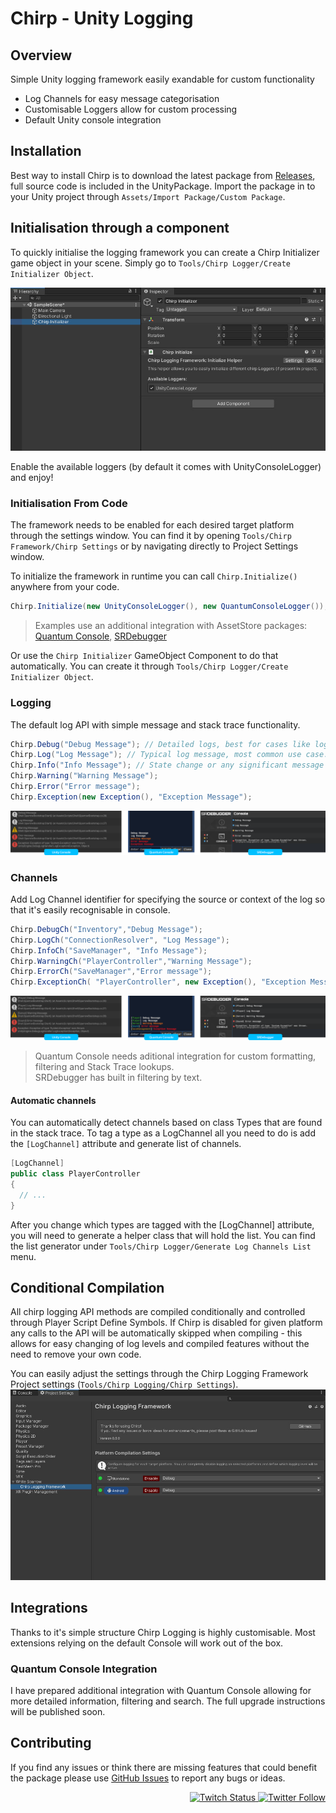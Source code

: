 # Chirp - Unity Logging


## Overview
Simple Unity logging framework easily exandable for custom functionality
- Log Channels for easy message categorisation
- Customisable Loggers allow for custom processing
- Default Unity console integration

## Installation
Best way to install Chirp is to download the latest package from [Releases](https://github.com/JakubSlaby/Chirp/releases), full source code is included in the UnityPackage.
Import the package in to your Unity project through `Assets/Import Package/Custom Package`.

## Initialisation through a component
To quickly initialise the logging framework you can create a Chirp Initializer game object in your scene.
Simply go to `Tools/Chirp Logger/Create Initializer Object`.

![Log Example](Images/package-component.jpg)

Enable the available loggers (by default it comes with UnityConsoleLogger) and enjoy!

### Initialisation From Code
The framework needs to be enabled for each desired target platform through the settings window. You can find it by opening `Tools/Chirp Framework/Chirp Settings` or by navigating directly to Project Settings window.

To initialize the framework in runtime you can call `Chirp.Initialize()` anywhere from your code.

```csharp
Chirp.Initialize(new UnityConsoleLogger(), new QuantumConsoleLogger());
```
> Examples use an additional integration with AssetStore packages: [Quantum Console](https://assetstore.unity.com/packages/tools/utilities/quantum-console-128881), [SRDebugger](https://assetstore.unity.com/packages/tools/gui/srdebugger-console-tools-on-device-27688)

Or use the `Chirp Initializer` GameObject Component to do that automatically. You can create it through `Tools/Chirp Logger/Create Initializer Object`.

### Logging
The default log API with simple message and stack trace functionality.
```csharp
Chirp.Debug("Debug Message"); // Detailed logs, best for cases like logging rpc responses or method outputs.
Chirp.Log("Log Message"); // Typical log message, most common use case.
Chirp.Info("Info Message"); // State change or any significant message that would have less detailed data.
Chirp.Warning("Warning Message");
Chirp.Error("Error message");
Chirp.Exception(new Exception(), "Exception Message");
```
![Log Example](Images/examples-default.png)

### Channels
Add Log Channel identifier for specifying the source or context of the log so that it's easily recognisable in console.
```csharp
Chirp.DebugCh("Inventory","Debug Message");
Chirp.LogCh("ConnectionResolver", "Log Message");
Chirp.InfoCh("SaveManager", "Info Message");
Chirp.WarningCh("PlayerController","Warning Message");
Chirp.ErrorCh("SaveManager","Error message");
Chirp.ExceptionCh( "PlayerController", new Exception(), "Exception Message");
```
![Log Example](Images/examples-channel.png)

> Quantum Console needs aditional integration for custom formatting, filtering and Stack Trace lookups.<br/>
> SRDebugger has built in filtering by text.

#### Automatic channels
You can automatically detect channels based on class Types that are found in the stack trace. To tag a type as a LogChannel all you need to do is add the `[LogChannel]` attribute and generate list of channels.
```csharp
[LogChannel]
public class PlayerController
{
  // ...
}
```
After you change which types are tagged with the [LogChannel] attribute, you will need to generate a helper class that will hold the list.
You can find the list generator under `Tools/Chirp Logger/Generate Log Channels List` menu.

## Conditional Compilation
All chirp logging API methods are compiled conditionally and controlled through Player Script Define Symbols.
If Chirp is disabled for given platform any calls to the API will be automatically skipped when compiling - this allows for easy changing of log levels and compiled features without the need to remove your own code.

You can easily adjust the settings through the Chirp Logging Framework Project settings (`Tools/Chirp Logging/Chirp Settings`).
![Log Example](Images/package-settings.jpg)

## Integrations
Thanks to it's simple structure Chirp Logging is highly customisable. Most extensions relying on the default Console will work out of the box.

### Quantum Console Integration
I have prepared additional integration with Quantum Console allowing for more detailed information, filtering and search. The full upgrade instructions will be published soon.

## Contributing
If you find any issues or think there are missing features that could benefit the package please use [GitHub Issues](/issues) to report any bugs or ideas.

<p align="right">
  <a href="https://www.twitch.tv/sparrowgamedev">
    <img alt="Twitch Status" src="https://img.shields.io/twitch/status/SparrowGameDev?style=social">
  </a>
  <a href="https://twitter.com/jakubslaby">
    <img alt="Twitter Follow" src="https://img.shields.io/twitter/follow/JakubSlaby?style=social">
  </a>
</p>
